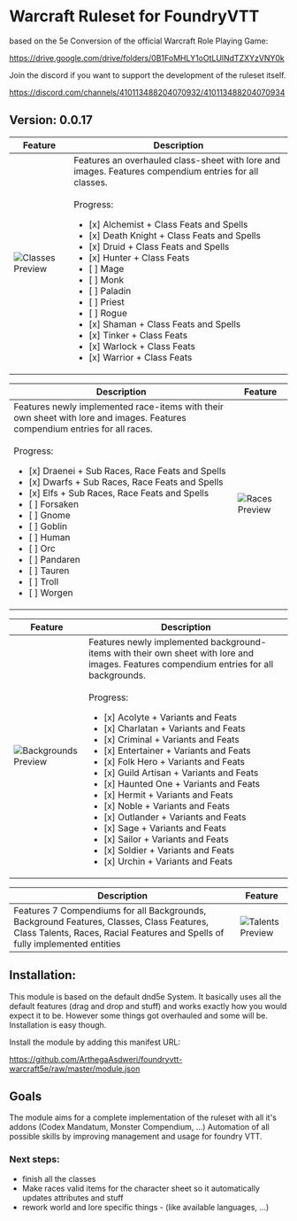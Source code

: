 # Warcraft Ruleset for FoundryVTT

based on the 5e Conversion of the official Warcraft Role Playing Game:

https://drive.google.com/drive/folders/0B1FoMHLY1oOtLUlNdTZXYzVNY0k

Join the discord if you want to support the development of the ruleset itself.

https://discord.com/channels/410113488204070932/410113488204070934

## Version: 0.0.17
Feature | Description
------------ | -------------
![Classes Preview](http://www.hahn-webdesign.de/warcraft5e/classes_preview.jpg) | Features an overhauled class-sheet with lore and images. Features compendium entries for all classes.<br><br>Progress: <ul><li>[x] Alchemist + Class Feats and Spells</li><li>[x] Death Knight + Class Feats and Spells</li><li>[x] Druid + Class Feats and Spells</li><li>[x] Hunter + Class Feats</li><li>[ ] Mage</li><li>[ ] Monk</li><li>[ ] Paladin</li><li>[ ] Priest</li><li>[ ] Rogue</li><li>[x] Shaman + Class Feats and Spells</li><li>[x] Tinker + Class Feats</li><li>[x] Warlock + Class Feats</li><li>[x] Warrior + Class Feats</li></ul>


Description | Feature
------------ | -------------
Features newly implemented race-items with their own sheet with lore and images. Features compendium entries for all races.<br><br>Progress: <ul><li>[x] Draenei + Sub Races, Race Feats and Spells</li><li>[x] Dwarfs + Sub Races, Race Feats and Spells</li><li>[x] Elfs + Sub Races, Race Feats and Spells</li><li>[ ] Forsaken</li><li>[ ] Gnome</li><li>[ ] Goblin</li><li>[ ] Human</li><li>[ ] Orc</li><li>[ ] Pandaren</li><li>[ ] Tauren</li><li>[ ] Troll</li><li>[ ] Worgen</li></ul> | ![Races Preview](http://www.hahn-webdesign.de/warcraft5e/races_preview.jpg)


Feature | Description
------------ | -------------
![Backgrounds Preview](http://www.hahn-webdesign.de/warcraft5e/backgrounds_preview.jpg) | Features newly implemented background-items with their own sheet with lore and images. Features compendium entries for all backgrounds.<br><br> Progress:<ul><li>[x] Acolyte + Variants and Feats</li><li>[x] Charlatan + Variants and Feats</li><li>[x] Criminal + Variants and Feats</li><li>[x] Entertainer + Variants and Feats</li><li>[x] Folk Hero + Variants and Feats</li><li>[x] Guild Artisan + Variants and Feats</li><li>[x] Haunted One + Variants and Feats</li><li>[x] Hermit + Variants and Feats</li><li>[x] Noble + Variants and Feats</li><li>[x] Outlander + Variants and Feats</li><li>[x] Sage + Variants and Feats</li><li>[x] Sailor + Variants and Feats</li><li>[x] Soldier + Variants and Feats</li><li>[x] Urchin + Variants and Feats</li></ul>

Description | Feature
------------ | -------------
Features 7 Compendiums for all Backgrounds, Background Features, Classes, Class Features, Class Talents, Races, Racial Features and Spells of fully implemented entities | ![Talents Preview](http://www.hahn-webdesign.de/warcraft5e/talents_preview.jpg)


## Installation:

This module is based on the default dnd5e System. It basically uses all the default features (drag and drop and stuff) and works exactly how you would expect it to be. However some things got overhauled and some will be. Installation is easy though.

Install the module by adding this manifest URL:

https://github.com/ArthegaAsdweri/foundryvtt-warcraft5e/raw/master/module.json

## Goals
The module aims for a complete implementation of the ruleset with all it's addons (Codex Mandatum, Monster Compendium, ...)
Automation of all possible skills by improving management and usage for foundry VTT.

### Next steps:

- finish all the classes
- Make races valid items for the character sheet so it automatically updates attributes and stuff
- rework world and lore specific things - (like available languages, ...)


